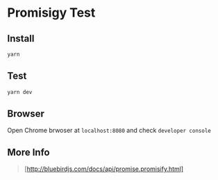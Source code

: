 # Promisigy Test

## Install

```bash
yarn
```

## Test

```bash
yarn dev
```

## Browser

Open Chrome brwoser at `localhost:8080` and check `developer console`

## More Info

> [http://bluebirdjs.com/docs/api/promise.promisify.html]
